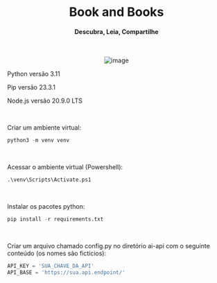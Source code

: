 <h1 align="center"> 
 Book and Books
</h1>
<h4 align="center">
 Descubra, Leia, Compartilhe
</h4>

<br/>

<div align="center" >
 
![image](https://github.com/ViniciusJPSilva/TSI-BookNBooks/assets/81810017/9ec2ca86-6136-4e87-a7bb-85bdf1a98ac9)

</div>


Python versão 3.11

Pip versão 23.3.1

Node.js versão 20.9.0 LTS

<br/>

Criar um ambiente virtual:
```py
python3 -m venv venv
```

<br/>

Acessar o ambiente virtual (Powershell):
```py
.\venv\Scripts\Activate.ps1  
```

<br/>

Instalar os pacotes python:
```py 
pip install -r requirements.txt
```

<br/>

Criar um arquivo chamado config.py no diretório ai-api com o seguinte conteúdo (os nomes são fictícios):
```py
API_KEY = 'SUA_CHAVE_DA_API'
API_BASE = 'https://sua.api.endpoint/'
```
